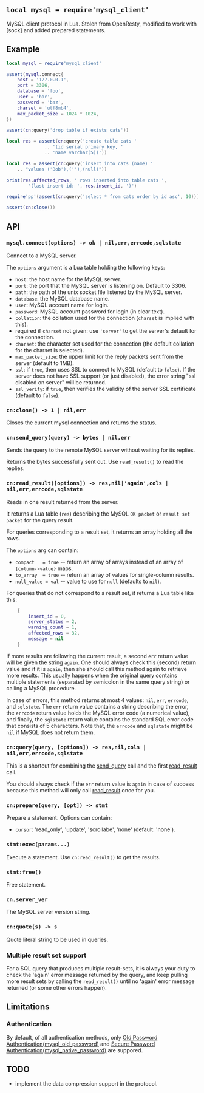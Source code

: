 
## `local mysql = require'mysql_client'`

MySQL client protocol in Lua.
Stolen from OpenResty, modified to work with [sock] and added prepared statements.

## Example

```lua
local mysql = require'mysql_client'

assert(mysql.connect{
	host = '127.0.0.1',
	port = 3306,
	database = 'foo',
	user = 'bar',
	password = 'baz',
	charset = 'utf8mb4',
	max_packet_size = 1024 * 1024,
})

assert(cn:query('drop table if exists cats'))

local res = assert(cn:query('create table cats '
			  .. '(id serial primary key, '
			  .. 'name varchar(5))'))

local res = assert(cn:query('insert into cats (name) '
	.. "values ('Bob'),(''),(null)"))

print(res.affected_rows, ' rows inserted into table cats ',
		'(last insert id: ', res.insert_id, ')')

require'pp'(assert(cn:query('select * from cats order by id asc', 10)))

assert(cn:close())
```

## API

### `mysql.connect(options) -> ok | nil,err,errcode,sqlstate`

Connect to a MySQL server.

The `options` argument is a Lua table holding the following keys:

  * `host`: the host name for the MySQL server.
  * `port`: the port that the MySQL server is listening on. Default to 3306.
  * `path`: the path of the unix socket file listened by the MySQL server.
  * `database`: the MySQL database name.
  * `user`: MySQL account name for login.
  * `password`: MySQL account password for login (in clear text).
  * `collation`: the collation used for the connection (`charset` is implied with this).
   * required if `charset` not given: use `'server'` to get the server's default for the connection.
  * `charset`: the character set used for the connection (the default collation for the charset is selected).
  * `max_packet_size`: the upper limit for the reply packets sent from the server (default to 1MB).
  * `ssl`: if `true`, then uses SSL to connect to MySQL (default to `false`).
  If the server does not have SSL support (or just disabled), the error string
  "ssl disabled on server" will be returned.
  * `ssl_verify`: if `true`, then verifies the validity of the server SSL certificate (default to `false`).

### `cn:close() -> 1 | nil,err`

Closes the current mysql connection and returns the status.

### `cn:send_query(query) -> bytes | nil,err`

Sends the query to the remote MySQL server without waiting for its replies.

Returns the bytes successfully sent out. Use `read_result()` to read the replies.

### `cn:read_result([options]) -> res,nil|'again',cols | nil,err,errcode,sqlstate`

Reads in one result returned from the server.

It returns a Lua table (`res`) describing the MySQL `OK packet`
or `result set packet` for the query result.

For queries corresponding to a result set, it returns an array holding all the rows.

The `options` arg can contain:

  * `compact   = true` -- return an array of arrays instead of an array of `{column->value}` maps.
  * `to_array  = true` -- return an array of values for single-column results.
  * `null_value = val` -- value to use for `null` (defaults to `nil`).

For queries that do not correspond to a result set, it returns a Lua table like this:

```lua
    {
        insert_id = 0,
        server_status = 2,
        warning_count = 1,
        affected_rows = 32,
        message = nil
    }
```

If more results are following the current result, a second `err` return value
will be given the string `again`. One should always check this (second) return
value and if it is `again`, then she should call this method again to retrieve
more results. This usually happens when the original query contains multiple
statements (separated by semicolon in the same query string) or calling a
MySQL procedure.

In case of errors, this method returns at most 4 values: `nil`, `err`, `errcode`, and `sqlstate`.
The `err` return value contains a string describing the error, the `errcode`
return value holds the MySQL error code (a numerical value), and finally,
the `sqlstate` return value contains the standard SQL error code that consists
of 5 characters. Note that, the `errcode` and `sqlstate` might be `nil`
if MySQL does not return them.

### `cn:query(query, [options]) -> res,nil,cols | nil,err,errcode,sqlstate`

This is a shortcut for combining the [send_query](#send_query) call
and the first [read_result](#read_result) call.

You should always check if the `err` return value  is `again` in case of
success because this method will only call [read_result](#read_result)
once for you.


### `cn:prepare(query, [opt]) -> stmt`

Prepare a statement. Options can contain:

  * `cursor`: 'read_only', 'update', 'scrollabe', 'none' (default: 'none').

### `stmt:exec(params...)`

Execute a statement. Use `cn:read_result()` to get the results.

### `stmt:free()`

Free statement.

### `cn.server_ver`

The MySQL server version string.

### `cn:quote(s) -> s`

Quote literal string to be used in queries.

### Multiple result set support

For a SQL query that produces multiple result-sets, it is always your duty to
check the 'again' error message returned by the query, and keep pulling more
result sets by calling the `read_result()` until no 'again' error message
returned (or some other errors happen).

## Limitations

### Authentication

By default, of all authentication methods, only
[Old Password Authentication(mysql_old_password)](https://dev.mysql.com/doc/internals/en/old-password-authentication.html)
and [Secure Password Authentication(mysql_native_password)](https://dev.mysql.com/doc/internals/en/secure-password-authentication.html)
are suppored.

## TODO

* implement the data compression support in the protocol.

